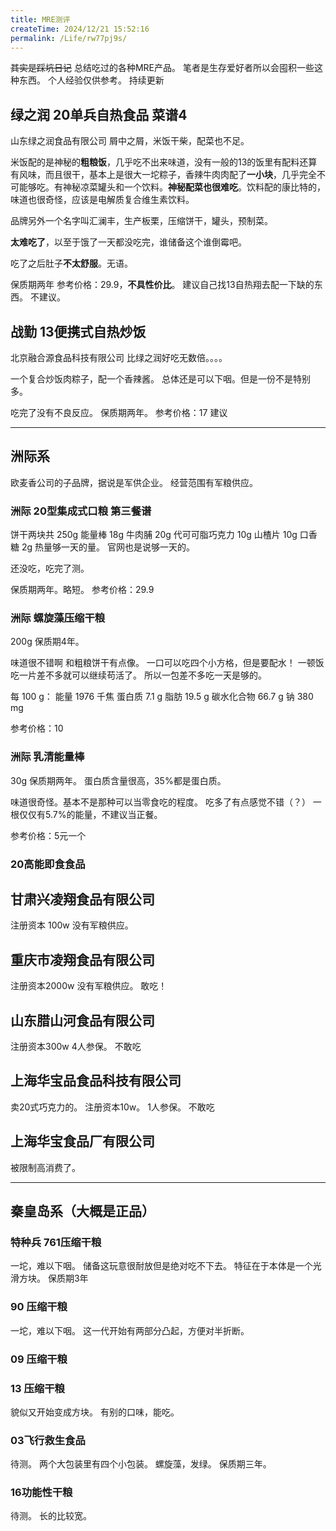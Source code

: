 ```yaml
---
title: MRE测评
createTime: 2024/12/21 15:52:16
permalink: /Life/rw77pj9s/
---
```

~~其实是踩坑日记~~
总结吃过的各种MRE产品。
笔者是生存爱好者所以会囤积一些这种东西。
个人经验仅供参考。
持续更新

## 绿之润 20单兵自热食品 菜谱4
山东绿之润食品有限公司
屑中之屑，米饭干柴，配菜也不足。

米饭配的是神秘的**粗粮饭**，几乎吃不出来味道，没有一般的13的饭里有配料还算有风味，而且很干，基本上是很大一坨粽子，香辣牛肉肉配了**一小块**，几乎完全不可能够吃。有神秘凉菜罐头和一个饮料。**神秘配菜也很难吃**。饮料配的康比特的，味道也很奇怪，应该是电解质复合维生素饮料。

品牌另外一个名字叫汇澜丰，生产板栗，压缩饼干，罐头，预制菜。

**太难吃了**，以至于饿了一天都没吃完，谁储备这个谁倒霉吧。

吃了之后肚子**不太舒服**。无语。

保质期两年
参考价格：29.9，**不具性价比**。
建议自己找13自热翔去配一下缺的东西。
不建议。

## 战勤 13便携式自热炒饭
北京融合源食品科技有限公司
比绿之润好吃无数倍。。。。

一个复合炒饭肉粽子，配一个香辣酱。
总体还是可以下咽。但是一份不是特别多。

吃完了没有不良反应。
保质期两年。
参考价格：17
建议

*****

## 洲际系
欧麦香公司的子品牌，据说是军供企业。
经营范围有军粮供应。

### 洲际 20型集成式口粮 第三餐谱
饼干两块共 250g
能量棒 18g
牛肉脯 20g
代可可脂巧克力 10g
山楂片 10g
口香糖 2g
热量够一天的量。
官网也是说够一天的。

还没吃，吃完了测。

保质期两年。略短。
参考价格：29.9

### 洲际 螺旋藻压缩干粮 
200g
保质期4年。

味道很不错啊
和粗粮饼干有点像。
一口可以吃四个小方格，但是要配水！
一顿饭吃一片差不多就可以继续苟活了。
所以一包差不多吃一天是够的。

每 100 g：
能量 1976 千焦 
蛋白质 7.1 g
脂肪 19.5 g
碳水化合物 66.7 g
钠 380 mg


参考价格：10

### 洲际 乳清能量棒
30g
保质期两年。
蛋白质含量很高，35%都是蛋白质。

味道很奇怪。基本不是那种可以当零食吃的程度。
吃多了有点感觉不错（？）
一根仅仅有5.7%的能量，不建议当正餐。

参考价格：5元一个

### 20高能即食食品

## 甘肃兴凌翔食品有限公司
注册资本 100w
没有军粮供应。
## 重庆市凌翔食品有限公司
注册资本2000w
没有军粮供应。
敢吃！

## 山东腊山河食品有限公司
注册资本300w
4人参保。
不敢吃
## 上海华宝品食品科技有限公司
卖20式巧克力的。
注册资本10w。
1人参保。
不敢吃
## 上海华宝食品厂有限公司
被限制高消费了。
*****

## 秦皇岛系（大概是正品）

### 特种兵 761压缩干粮
一坨，难以下咽。
储备这玩意很耐放但是绝对吃不下去。
特征在于本体是一个光滑方块。
保质期3年
### 90 压缩干粮
一坨，难以下咽。
这一代开始有两部分凸起，方便对半折断。
### 09 压缩干粮
### 13 压缩干粮
貌似又开始变成方块。
有别的口味，能吃。
### 03飞行救生食品
待测。
两个大包装里有四个小包装。
螺旋藻，发绿。
保质期三年。
### 16功能性干粮
待测。
长的比较宽。



